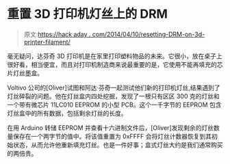 # 重置 3D 打印机灯丝上的 DRM

> 原文:[https://hack aday . com/2014/04/10/resetting-DRM-on-3d-printer-filament/](https://hackaday.com/2014/04/10/resetting-drm-on-3d-printer-filament/)

毫无疑问，达芬奇 3D 打印机是在家里打印塑料物品的未来。它很小，放在桌子上很好看，相当便宜，而且对打印机制造商来说最重要的是，它使用不能再填充的芯片灯丝墨盒。

Voltivo 公司的[Oliver]试图和阿达·芬奇一起测试他们新的打印机灯丝,结果遇到了灯丝碎裂的问题。他在灯丝盒内四处挖掘，发现了一根只有区区 300 克的灯丝和一个带有微芯片 11LC010 EEPROM 的小型 PCB。这个一千字节的 EEPROM 包含灯丝盒中的所有数据，包括剩余灯丝的长度。

在用 Arduino 转储 EEPROM 并查看十六进制文件后，[Oliver]发现剩余的灯丝数量保存在一个两字节的值中。将该值重置为 0xFFFF 会将灯丝计数器恢复到其初始状态，从而允许他重新填充灯丝。也是一件好事；盒式灯丝大约是我们通常购买的两倍贵。